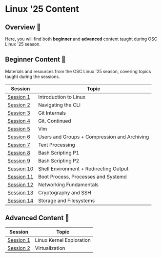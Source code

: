 # Linux '25 Content

## Overview 🐧

Here, you will find both **beginner** and **advanced** content taught during OSC Linux '25 season.

## Beginner Content 🌱

Materials and resources from the OSC Linux '25 season, covering topics taught during the sessions.

| Session                         | Topic                 |
| ------------------------------- | --------------------- |
| [Session 1](beginner/Session_01) | Introduction to Linux |
| [Session 2](beginner/Session_02) | Navigating the CLI    |
| [Session 3](beginner/Session_03) | Git Internals         |
| [Session 4](beginner/Session_04) | Git, Continued        |
| [Session 5](beginner/Session_05) | Vim        |
| [Session 6](beginner/Session_06) | Users and Groups + Compression and Archiving      |
| [Session 7](beginner/Session_07) | Text Processing      |
| [Session 8](beginner/Session_08) | Bash Scripting P1      |
| [Session 9](beginner/Session_09) | Bash Scripting P2      |
| [Session 10](beginner/Session_10) | Shell Environment + Redirecting Output |
| [Session 11](beginner/Session_11) | Boot Process, Processes and Systemd |
| [Session 12](beginner/Session_12) | Networking Fundamentals |
| [Session 13](beginner/Session_13) | Cryptography and SSH |
| [Session 14](beginner/Session_14) | Storage and Filesystems |

## Advanced Content 🚀

| Session                         | Topic                    |
| ------------------------------- | ------------------------ |
| [Session 1](advanced/Session_1) | Linux Kernel Exploration |
| [Session 2](advanced/Session_2) | Virtualization           |
